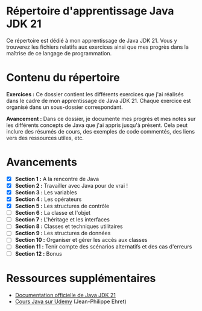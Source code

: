 # Répertoire d'apprentissage Java JDK 21
Ce répertoire est dédié à mon apprentissage de Java JDK 21. Vous y trouverez les fichiers relatifs aux exercices ainsi que mes progrès dans la maîtrise de ce langage de programmation.

# Contenu du répertoire
**Exercices :** Ce dossier contient les différents exercices que j'ai réalisés dans le cadre de mon apprentissage de Java JDK 21. Chaque exercice est organisé dans un sous-dossier correspondant.

**Avancement :** Dans ce dossier, je documente mes progrès et mes notes sur les différents concepts de Java que j'ai appris jusqu'à présent. Cela peut inclure des résumés de cours, des exemples de code commentés, des liens vers des ressources utiles, etc.

# Avancements

- [x] **Section 1 :** A la rencontre de Java
- [x] **Section 2 :** Travailler avec Java pour de vrai !
- [x] **Section 3 :** Les variables
- [x] **Section 4 :** Les opérateurs
- [x] **Section 5 :** Les structures de contrôle
- [ ] **Section 6 :** La classe et l'objet
- [ ] **Section 7 :** L'héritage et les interfaces
- [ ] **Section 8 :** Classes et techniques utilitaires
- [ ] **Section 9 :** Les structures de données
- [ ] **Section 10 :** Organiser et gérer les accès aux classes
- [ ] **Section 11 :** Tenir compte des scénarios alternatifs et des cas d'erreurs
- [ ] **Section 12 :** Bonus

# Ressources supplémentaires
-  [Documentation officielle de Java JDK 21](https://docs.oracle.com/en/java/javase/21/index.html) 
- [Cours Java sur Udemy](https://www.udemy.com/course/cours-complet-de-programmation-java-pour-debutants/learn) (Jean-Philippe Ehret)
